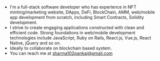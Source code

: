 - I'm a full-stack software developer who has experience in NFT minting/marketing website, DApps, DeFi, BlockChain, AMM, web/mobile app development from scratch, including Smart Contracts, Solidity development.
- I strive to create engaging applications constructed with clean and efficient code. Strong foundations in web/mobile development technologies include JavaScript, Ruby on Rails, React.js, Vue.js, React Native, jQuery and so on.
- Ideally to collaborate on blockchain based system.
- You can reach me at sharma102pankaj@gmail.com
